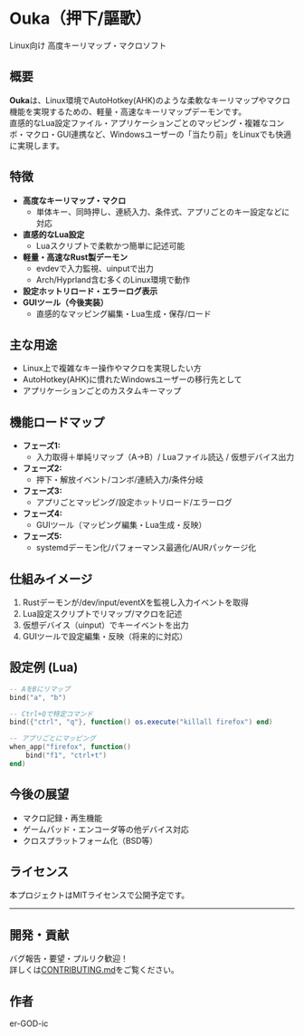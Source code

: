 # Ouka（押下/謳歌）  
Linux向け 高度キーリマップ・マクロソフト

## 概要

**Ouka**は、Linux環境でAutoHotkey(AHK)のような柔軟なキーリマップやマクロ機能を実現するための、軽量・高速なキーリマップデーモンです。  
直感的なLua設定ファイル・アプリケーションごとのマッピング・複雑なコンボ・マクロ・GUI連携など、Windowsユーザーの「当たり前」をLinuxでも快適に実現します。

## 特徴

- **高度なキーリマップ・マクロ**  
    - 単体キー、同時押し、連続入力、条件式、アプリごとのキー設定などに対応
- **直感的なLua設定**  
    - Luaスクリプトで柔軟かつ簡単に記述可能
- **軽量・高速なRust製デーモン**  
    - evdevで入力監視、uinputで出力  
    - Arch/Hyprland含む多くのLinux環境で動作
- **設定ホットリロード・エラーログ表示**
- **GUIツール（今後実装）**  
    - 直感的なマッピング編集・Lua生成・保存/ロード

## 主な用途

- Linux上で複雑なキー操作やマクロを実現したい方
- AutoHotkey(AHK)に慣れたWindowsユーザーの移行先として
- アプリケーションごとのカスタムキーマップ

## 機能ロードマップ

- **フェーズ1:**  
    - 入力取得＋単純リマップ（A→B）/ Luaファイル読込 / 仮想デバイス出力  
- **フェーズ2:**  
    - 押下・解放イベント/コンボ/連続入力/条件分岐  
- **フェーズ3:**  
    - アプリごとマッピング/設定ホットリロード/エラーログ  
- **フェーズ4:**  
    - GUIツール（マッピング編集・Lua生成・反映）  
- **フェーズ5:**  
    - systemdデーモン化/パフォーマンス最適化/AURパッケージ化  

## 仕組みイメージ

1. Rustデーモンが/dev/input/eventXを監視し入力イベントを取得
2. Lua設定スクリプトでリマップ/マクロを記述
3. 仮想デバイス（uinput）でキーイベントを出力
4. GUIツールで設定編集・反映（将来的に対応）

## 設定例 (Lua)

```lua
-- AをBにリマップ
bind("a", "b")

-- Ctrl+Qで特定コマンド
bind({"ctrl", "q"}, function() os.execute("killall firefox") end)

-- アプリごとにマッピング
when_app("firefox", function()
    bind("f1", "ctrl+t")
end)
```

## 今後の展望

- マクロ記録・再生機能
- ゲームパッド・エンコーダ等の他デバイス対応
- クロスプラットフォーム化（BSD等）

## ライセンス

本プロジェクトはMITライセンスで公開予定です。

---

## 開発・貢献

バグ報告・要望・プルリク歓迎！  
詳しくは[CONTRIBUTING.md](CONTRIBUTING.md)をご覧ください。

## 作者

er-GOD-ic
